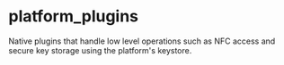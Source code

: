 # platform_plugins

Native plugins that handle low level operations such as NFC access and secure
key storage using the platform's keystore.
